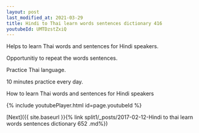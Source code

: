```yaml
---
layout: post
last_modified_at: 2021-03-29
title: Hindi to Thai learn words sentences dictionary 416 
youtubeId: UMTDzstZxiQ
---
```

 
 
Helps to learn Thai words and sentences for Hindi speakers.

Opportunitiy to repeat the words sentences. 

Practice Thai language. 
 
10 minutes practice every day. 
 
How to learn Thai words and sentences for Hindi speakers 
 
{% include youtubePlayer.html id=page.youtubeId %}
 
 
[Next]({{ site.baseurl }}{% link  split1/_posts/2017-02-12-Hindi to thai learn words sentences dictionary 652 .md%})
 
